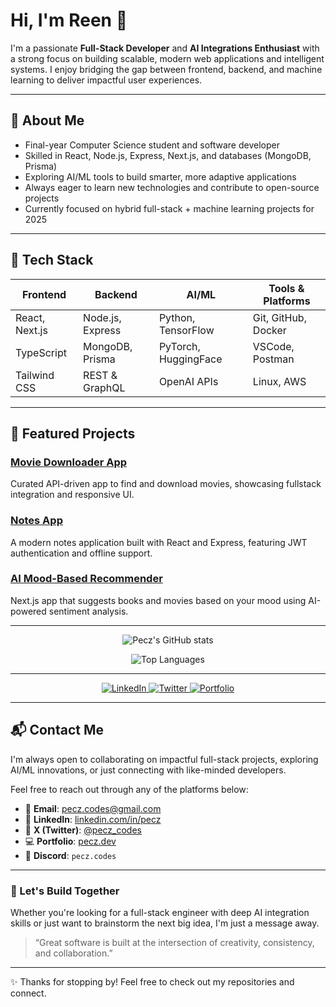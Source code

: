 
# Hi, I'm Reen 👋

I'm a passionate **Full-Stack Developer** and **AI Integrations Enthusiast** with a strong focus on building scalable, modern web applications and intelligent systems. I enjoy bridging the gap between frontend, backend, and machine learning to deliver impactful user experiences.

---

## 🚀 About Me

- Final-year Computer Science student and software developer
- Skilled in React, Node.js, Express, Next.js, and databases (MongoDB, Prisma)
- Exploring AI/ML tools to build smarter, more adaptive applications
- Always eager to learn new technologies and contribute to open-source projects
- Currently focused on hybrid full-stack + machine learning projects for 2025

---

## 🔧 Tech Stack

| Frontend            | Backend          | AI/ML              | Tools & Platforms     |
|---------------------|------------------|--------------------|----------------------|
| React, Next.js      | Node.js, Express | Python, TensorFlow | Git, GitHub, Docker  |
| TypeScript          | MongoDB, Prisma  | PyTorch, HuggingFace | VSCode, Postman      |
| Tailwind CSS        | REST & GraphQL   | OpenAI APIs        | Linux, AWS           |

---

## 📂 Featured Projects

### [Movie Downloader App](https://github.com/pecz_codes/movie-downloader)  
Curated API-driven app to find and download movies, showcasing fullstack integration and responsive UI.

### [Notes App](https://github.com/pecz_codes/notes-app)  
A modern notes application built with React and Express, featuring JWT authentication and offline support.

### [AI Mood-Based Recommender](https://github.com/pecz_codes/ai-mood-recommender)  
Next.js app that suggests books and movies based on your mood using AI-powered sentiment analysis.

---

<!-- GitHub Stats -->
<p align="center">
  <img src="https://github-readme-stats.vercel.app/api?username=pecz_codes&show_icons=true&theme=dark&hide_title=true" alt="Pecz's GitHub stats" />
</p>

<!-- Top Languages -->
<p align="center">
  <img src="https://github-readme-stats.vercel.app/api/top-langs/?username=pecz_codes&layout=compact&theme=dark" alt="Top Languages" />
</p>

---

<p align="center">
  <a href="https://linkedin.com/in/pecz" target="_blank" rel="noopener noreferrer">
    <img src="https://img.shields.io/badge/LinkedIn-%230077B5.svg?style=for-the-badge&logo=linkedin&logoColor=white" alt="LinkedIn" />
  </a>
  <a href="https://twitter.com/pecz_codes" target="_blank" rel="noopener noreferrer">
    <img src="https://img.shields.io/badge/Twitter-%231DA1F2.svg?style=for-the-badge&logo=twitter&logoColor=white" alt="Twitter" />
  </a>
  <a href="https://pecz.dev" target="_blank" rel="noopener noreferrer">
    <img src="https://img.shields.io/badge/Portfolio-%23FF6F61.svg?style=for-the-badge&logo=google-chrome&logoColor=white" alt="Portfolio" />
  </a>
</p>

---

## 📬 Contact Me

I'm always open to collaborating on impactful full-stack projects, exploring AI/ML innovations, or just connecting with like-minded developers.

Feel free to reach out through any of the platforms below:

- 📧 **Email**: [pecz.codes@gmail.com](mailto:pecz.codes@gmail.com)
- 💼 **LinkedIn**: [linkedin.com/in/pecz](https://linkedin.com/in/pecz)
- 🧠 **X (Twitter)**: [@pecz_codes](https://twitter.com/pecz_codes)
- 💻 **Portfolio**: [pecz.dev](https://pecz.dev)
- 💬 **Discord**: `pecz.codes`

---

### 🤝 Let's Build Together

Whether you're looking for a full-stack engineer with deep AI integration skills or just want to brainstorm the next big idea, I'm just a message away.

> “Great software is built at the intersection of creativity, consistency, and collaboration.”

---

✨ Thanks for stopping by! Feel free to check out my repositories and connect.
